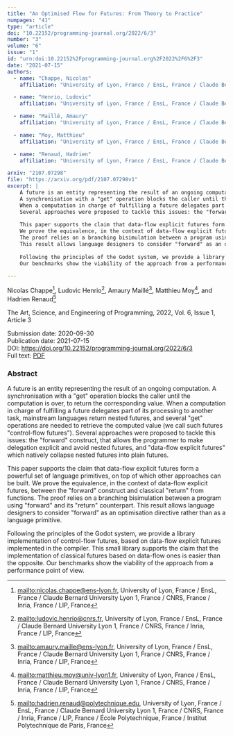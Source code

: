 ```yaml
---
title: "An Optimised Flow for Futures: From Theory to Practice"
numpages: "41"
type: "article"
doi: "10.22152/programming-journal.org/2022/6/3"
number: "3"
volume: "6"
issue: "1"
id: "urn:doi:10.22152%2Fprogramming-journal.org%2F2022%2F6%2F3"
date: "2021-07-15"
authors: 
  - name: "Chappe, Nicolas"
    affiliation: "University of Lyon, France / EnsL, France / Claude Bernard University Lyon 1, France / CNRS, France / Inria, France / LIP, France"

  - name: "Henrio, Ludovic"
    affiliation: "University of Lyon, France / EnsL, France / Claude Bernard University Lyon 1, France / CNRS, France / Inria, France / LIP, France"

  - name: "Maillé, Amaury"
    affiliation: "University of Lyon, France / EnsL, France / Claude Bernard University Lyon 1, France / CNRS, France / Inria, France / LIP, France"

  - name: "Moy, Matthieu"
    affiliation: "University of Lyon, France / EnsL, France / Claude Bernard University Lyon 1, France / CNRS, France / Inria, France / LIP, France"

  - name: "Renaud, Hadrien"
    affiliation: "University of Lyon, France / EnsL, France / Claude Bernard University Lyon 1, France / CNRS, France / Inria, France / LIP, France / École Polytechnique, France / Institut Polytechnique de Paris, France"

arxiv: "2107.07298"
file: "https://arxiv.org/pdf/2107.07298v1"
excerpt: |
    A future is an entity representing the result of an ongoing computation.
    A synchronisation with a "get" operation blocks the caller until the computation is over, to return the corresponding value.
    When a computation in charge of fulfilling a future delegates part of its processing to another task, mainstream languages return nested futures, and several "get" operations are needed to retrieve the computed value (we call such futures "control-flow futures").
    Several approaches were proposed to tackle this issues: the "forward" construct, that allows the programmer to make delegation explicit and avoid nested futures, and "data-flow explicit futures" which natively collapse nested futures into plain futures.
    
    This paper supports the claim that data-flow explicit futures form a powerful set of language primitives, on top of which other approaches can be built.
    We prove the equivalence, in the context of data-flow explicit futures, between the "forward" construct and classical "return" from functions.
    The proof relies on a branching bisimulation between a program using "forward" and its "return" counterpart.
    This result allows language designers to consider "forward" as an optimisation directive rather than as a language primitive.
    
    Following the principles of the Godot system, we provide a library implementation of control-flow futures, based on data-flow explicit futures implemented in the compiler. This small library supports the claim that the implementation of classical futures based on data-flow ones is easier than the opposite.
    Our benchmarks show the viability of the approach from a performance point of view.

---
```

Nicolas Chappe[^1], Ludovic Henrio[^2], Amaury Maillé[^3], Matthieu Moy[^4], and Hadrien Renaud[^5]

The Art, Science, and Engineering of Programming, 2022, Vol. 6, Issue 1, Article 3

Submission date: 2020-09-30  
Publication date: 2021-07-15  
DOI: <https://doi.org/10.22152/programming-journal.org/2022/6/3>  
Full text: [PDF](https://arxiv.org/pdf/2107.07298v1)  


### Abstract

A future is an entity representing the result of an ongoing computation.
A synchronisation with a "get" operation blocks the caller until the computation is over, to return the corresponding value.
When a computation in charge of fulfilling a future delegates part of its processing to another task, mainstream languages return nested futures, and several "get" operations are needed to retrieve the computed value (we call such futures "control-flow futures").
Several approaches were proposed to tackle this issues: the "forward" construct, that allows the programmer to make delegation explicit and avoid nested futures, and "data-flow explicit futures" which natively collapse nested futures into plain futures.

This paper supports the claim that data-flow explicit futures form a powerful set of language primitives, on top of which other approaches can be built.
We prove the equivalence, in the context of data-flow explicit futures, between the "forward" construct and classical "return" from functions.
The proof relies on a branching bisimulation between a program using "forward" and its "return" counterpart.
This result allows language designers to consider "forward" as an optimisation directive rather than as a language primitive.

Following the principles of the Godot system, we provide a library implementation of control-flow futures, based on data-flow explicit futures implemented in the compiler. This small library supports the claim that the implementation of classical futures based on data-flow ones is easier than the opposite.
Our benchmarks show the viability of the approach from a performance point of view.


[^1]: <mailto:nicolas.chappe@ens-lyon.fr>, University of Lyon, France / EnsL, France / Claude Bernard University Lyon 1, France / CNRS, France / Inria, France / LIP, France
[^2]: <mailto:ludovic.henrio@cnrs.fr>, University of Lyon, France / EnsL, France / Claude Bernard University Lyon 1, France / CNRS, France / Inria, France / LIP, France
[^3]: <mailto:amaury.maille@ens-lyon.fr>, University of Lyon, France / EnsL, France / Claude Bernard University Lyon 1, France / CNRS, France / Inria, France / LIP, France
[^4]: <mailto:matthieu.moy@univ-lyon1.fr>, University of Lyon, France / EnsL, France / Claude Bernard University Lyon 1, France / CNRS, France / Inria, France / LIP, France
[^5]: <mailto:hadrien.renaud@polytechnique.edu>, University of Lyon, France / EnsL, France / Claude Bernard University Lyon 1, France / CNRS, France / Inria, France / LIP, France / École Polytechnique, France / Institut Polytechnique de Paris, France
